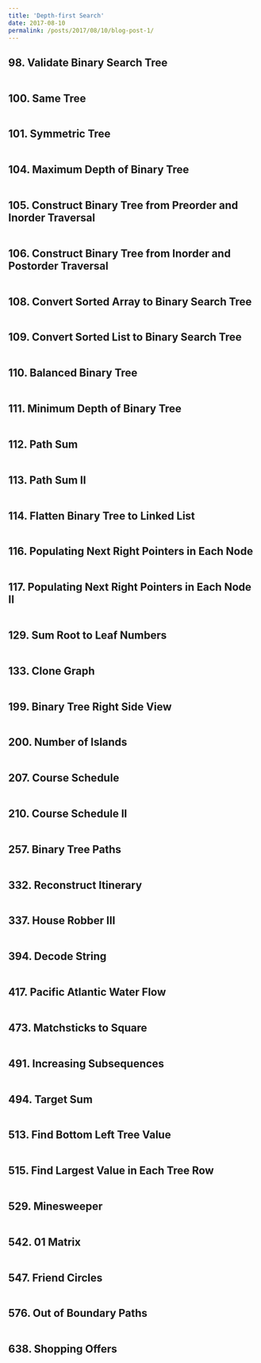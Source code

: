 ```yaml
---
title: 'Depth-first Search'
date: 2017-08-10
permalink: /posts/2017/08/10/blog-post-1/
---
```


## 98. Validate Binary Search Tree
<pre>
</pre>

## 100. Same Tree
<pre>
</pre>

## 101. Symmetric Tree
<pre>
</pre>

## 104. Maximum Depth of Binary Tree
<pre>
</pre>

## 105. Construct Binary Tree from Preorder and Inorder Traversal
<pre>
</pre>

## 106. Construct Binary Tree from Inorder and Postorder Traversal
<pre>
</pre>

## 108. Convert Sorted Array to Binary Search Tree
<pre>
</pre>

## 109. Convert Sorted List to Binary Search Tree
<pre>
</pre>

## 110. Balanced Binary Tree
<pre>
</pre>

## 111. Minimum Depth of Binary Tree
<pre>
</pre>

## 112. Path Sum
<pre>
</pre>

## 113. Path Sum II
<pre>
</pre>

## 114. Flatten Binary Tree to Linked List
<pre>
</pre>

## 116. Populating Next Right Pointers in Each Node
<pre>
</pre>

## 117. Populating Next Right Pointers in Each Node II
<pre>
</pre>

## 129. Sum Root to Leaf Numbers
<pre>
</pre>

## 133. Clone Graph
<pre>
</pre>

## 199. Binary Tree Right Side View
<pre>
</pre>

## 200. Number of Islands
<pre>
</pre>

## 207. Course Schedule
<pre>
</pre>

## 210. Course Schedule II
<pre>
</pre>

## 257. Binary Tree Paths
<pre>
</pre>

## 332. Reconstruct Itinerary
<pre>
</pre>

## 337. House Robber III
<pre>
</pre>

## 394. Decode String
<pre>
</pre>

## 417. Pacific Atlantic Water Flow
<pre>
</pre>

## 473. Matchsticks to Square
<pre>
</pre>

## 491. Increasing Subsequences
<pre>
</pre>

## 494. Target Sum
<pre>
</pre>

## 513. Find Bottom Left Tree Value
<pre>
</pre>

## 515. Find Largest Value in Each Tree Row
<pre>
</pre>

## 529. Minesweeper
<pre>
</pre>

## 542. 01 Matrix
<pre>
</pre>

## 547. Friend Circles
<pre>
</pre>

## 576. Out of Boundary Paths
<pre>
</pre>

## 638. Shopping Offers
<pre>
</pre>
